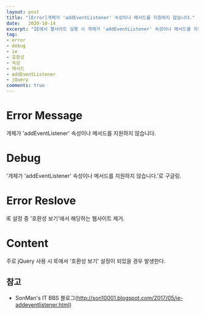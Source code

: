 ```yaml
---
layout: post
title: "[Error]개체가 'addEventListener' 속성이나 메서드를 지원하지 않습니다."
date:   2020-10-14
excerpt: "IE에서 웹사이트 실행 시 개체가 'addEventListener' 속성이나 메서드를 지원하지 않습니다. 에러 처리"
tag:
- error
- debug
- ie
- 호환성
- 속성
- 메서드
- addEventListener
- jQuery
comments: true
---
```

# Error Message 
개체가 'addEventListener' 속성이나 메서드를 지원하지 않습니다.
# Debug 
'개체가 'addEventListener' 속성이나 메서드를 지원하지 않습니다.'로 구글링.
# Error Reslove 
IE 설정 중 '호환성 보기'에서 해당하는 웹사이트 제거.
# Content 
주로 jQuery 사용 시 IE에서 '호환성 보기' 설정이 되있을 경우 발생한다.

## 참고
- SonMan's IT BBS 블로그(http://son10001.blogspot.com/2017/05/ie-addeventlistener.html)
